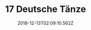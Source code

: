 ---
title: 17 Deutsche Tänze
artist: Rotfront
date: 2018-12-13T02:09:10.562Z
cover: /img/tumblr_on3w8np7n41vfaqyoo1_1280.jpg
styles:
  - Ska
  - Folk
  - Klezmer
links:
  spotify: https://play.spotify.com/album/47mQzkFFJj6MrHfV8aLwWH
  youtube: https://music.youtube.com/watch?v=Zui_h31WfZQ
  applemusic: https://itunes.apple.com/us/album/17-deutsche-t%C3%A4nze/857626040?uo=4
  soundcloud: ""
  bandcamp: ""
  googleplay: https://play.google.com/music/m/Bnxprkzeiaxwhf5nofakamlu5la?signup_if_needed=1
  deezer: https://www.deezer.com/album/7689072
---